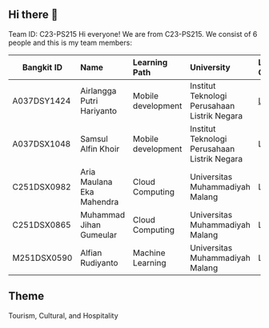 ## Hi there 👋
Team ID: C23-PS215
Hi everyone! We are from C23-PS215. We consist of 6 people and this is my team members: 

| Bangkit ID  | Name                      | Learning Path       |                University                    | Let's Connect |
| ----------- |:------------------------- |:------------------- |:-------------------------------------------- |:--------- |
| A037DSY1424 | Airlangga Putri Hariyanto | Mobile development  | Institut Teknologi Perusahaan Listrik Negara | <a href="https://linkedin.com" target="_blank">Linkedin</a> |
| A037DSX1048 | Samsul Alfin Khoir        | Mobile development  | Institut Teknologi Perusahaan Listrik Negara | Linkedin |
| C251DSX0982 | Aria Maulana Eka Mahendra | Cloud Computing     | Universitas Muhammadiyah Malang              | Linkedin |
| C251DSX0865 | Muhammad Jihan Gumeular   | Cloud Computing     | Universitas Muhammadiyah Malang              | Linkedin |
| M251DSX0590 | Alfian Rudiyanto          | Machine Learning    | Universitas Muhammadiyah Malang              | Linkedin |

## Theme
Tourism, Cultural, and Hospitality

<!--

**Here are some ideas to get you started:**

🙋‍♀️ A short introduction - what is your organization all about?
🌈 Contribution guidelines - how can the community get involved?
👩‍💻 Useful resources - where can the community find your docs? Is there anything else the community should know?
🍿 Fun facts - what does your team eat for breakfast?
🧙 Remember, you can do mighty things with the power of [Markdown](https://docs.github.com/github/writing-on-github/getting-started-with-writing-and-formatting-on-github/basic-writing-and-formatting-syntax)
-->
